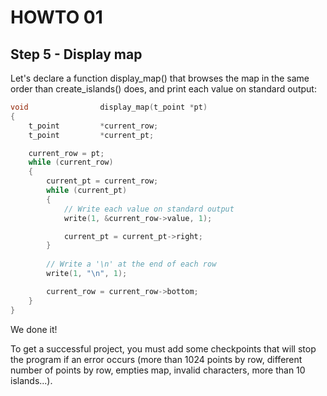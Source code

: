 # HOWTO 01
## Step 5 - Display map

Let's declare a function display_map() that browses the map in the same order than create_islands() does, and print each value on standard output:

```c
void				display_map(t_point *pt)
{
	t_point         *current_row;
	t_point         *current_pt;

	current_row = pt;
	while (current_row)
	{
		current_pt = current_row;
		while (current_pt)
		{
			// Write each value on standard output
			write(1, &current_row->value, 1);

			current_pt = current_pt->right;
		}
		
		// Write a '\n' at the end of each row
		write(1, "\n", 1);

		current_row = current_row->bottom;
	}
}
```

We done it!

To get a successful project, you must add some checkpoints that will stop the program if an error occurs (more than 1024 points by row, different number of points by row, empties map, invalid characters, more than 10 islands...).